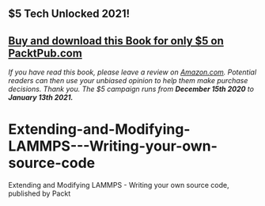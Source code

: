 ## $5 Tech Unlocked 2021!
[Buy and download this Book for only $5 on PacktPub.com](https://www.packtpub.com/product/extending-and-modifying-lammps-writing-your-own-source-code/9781800562264)
-----
*If you have read this book, please leave a review on [Amazon.com](https://www.amazon.com/gp/product/1800562268).     Potential readers can then use your unbiased opinion to help them make purchase decisions. Thank you. The $5 campaign         runs from __December 15th 2020__ to __January 13th 2021.__*

# Extending-and-Modifying-LAMMPS---Writing-your-own-source-code
Extending and Modifying LAMMPS - Writing your own source code, published by Packt
